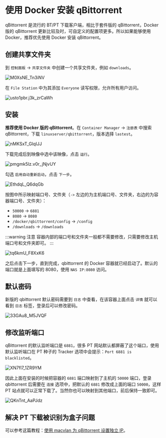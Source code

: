 # 使用 Docker 安装 qBittorrent

qBittorrent 是流行的 BT/PT 下载客户端，相比于套件版的 qBittorrent，Docker 版的 qBittorrent 更新比较及时，可自定义的配置项更多。所以如果能够使用 Docker，推荐优先使用 Docker 安装 qBittorrent。

## 创建共享文件夹

到 `控制面板` -> `共享文件夹` 中创建一个共享文件夹，例如 `downloads`。

![M0XsNE_Tn3iNV](https://img.slarker.me/wiki/M0XsNE_Tn3iNV.png)

在 `File Station` 中为其添加 `Everyone` 读写权限，允许所有用户访问。

![usto1pbr.j3k_zrCaWh](https://img.slarker.me/wiki/usto1pbr.j3k_zrCaWh.png)

## 安装

**推荐使用 Docker 版的 qBittorrent**。在 `Container Manager` -> `注册表` 中搜索 qBittorrent，下载 `linuxserver/qbittorrent`，版本选择 `lastest`。

![nMKSxT_GlqIJJ](https://img.slarker.me/wiki/nMKSxT_GlqIJJ.png)

下载完成后到映像中选中该映像，点击 `运行`。

![pmgmk5lz.v0r_jNjvUY](https://img.slarker.me/wiki/pmgmk5lz.v0r_jNjvUY.png)

勾选 `启用自动重新启动`，点击 `下一步`。

![EthdqL_Q6dqGb](https://img.slarker.me/wiki/EthdqL_Q6dqGb.png)

按图中所示映射端口号、文件夹（`->` 左边的为主机端口号、文件夹，右边的为容器端口号、文件夹）：
- `50000` -> `6881`
- `8080` -> `8080`
- `/docker/qbittorrent/config` -> `/config`
- `/downloads` -> `/downloads`

:::warning 注意
容器内部的端口号和文件夹一般都不需要修改，只需要修改主机端口号和文件夹即可。
:::

![tq6kmU_F8XxK6](https://img.slarker.me/wiki/tq6kmU_F8XxK6.png)

之后点击下一步，直到完成，qbittorrent 的 Docker 容器就已经启动了。默认的端口就是上面填写的 8080，使用 `NAS IP:8080` 访问。

## 默认密码

新版的 qbittorrent 默认密码需要到 `日志` 中查看，在该容器上面点击 `详情` 就可以看到 `日志` 标签，登录后可以修改密码。

![33GAu8_M5JVQF](https://img.slarker.me/wiki/33GAu8_M5JVQF.png)

## 修改监听端口

qBittorrent 的默认监听端口是 `6881`，很多 PT 网站默认都屏蔽了这个端口，使用默认监听端口在 PT 种子的 Tracker 选项中会提示：`Port 6881 is blacklisted`。

![XN7fl7_1ZR9YM](https://img.slarker.me/wiki/XN7fl7_1ZR9YM.png)

因此上面在安装的时候把容器的 `6881` 端口映射到了主机的 `50000` 端口，登录 qbittorrent 后需要在 `连接` 选项中，把默认的 `6881` 修改成上面的端口 `50000`，这样 PT 站点就可以正常下载了。当然你也可以映射到其他端口，前后保持一致即可。

![QKnTnt_AaPJdz](https://img.slarker.me/wiki/QKnTnt_AaPJdz.png)

## 解决 PT 下载被识别为盒子问题

可以参考这篇教程：[使用 macvlan 为 qBittorrent 设置独立 IP](/synology/macvlan.md)。
